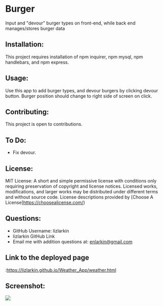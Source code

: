 # Burger
Input and "devour" burger types on front-end, while back end manages/stores burger data

## Installation:
This project requires installation of npm inquirer, npm mysql, npm handlebars, and npm express. 

## Usage:
Use this app to add burger types, and devour burgers by clicking devour button.
Burger position should change to right side of screen on click. 

## Contributing:
This project is open to contributions.

## To Do:
* Fix devour. 

## License:
MIT License: A short and simple permissive license with conditions only requiring preservation of copyright and license notices. Licensed works, modifications, and larger works may be distributed under different terms and without source code. License descriptions provided by [Choose A License]https://choosealicense.com/)

## Questions:
* GitHub Username: lizlarkin
* lizlarkin GitHub Link
* Email me with addition questions at: enlarkin@gmail.com

## Link to the deployed page
:https://lizlarkin.github.io/Weather_App/weather.html

## Screenshot: 
<img src="Weather_Screenshot.png">
